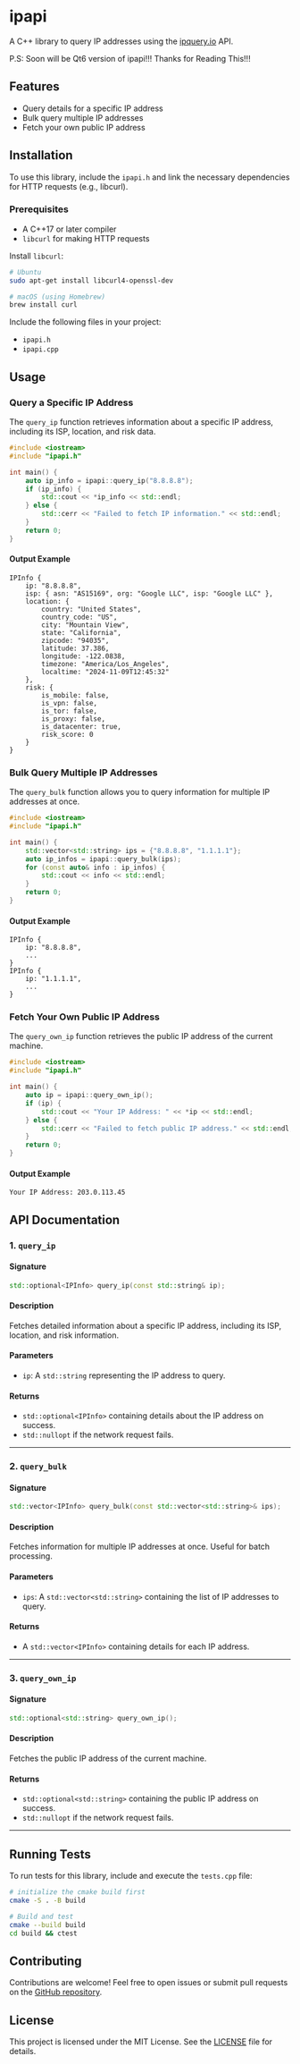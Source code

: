 # ipapi

A C++ library to query IP addresses using the [ipquery.io](https://ipquery.io) API.

P.S: Soon will be Qt6 version of ipapi!!! Thanks for Reading This!!!

## Features

- Query details for a specific IP address
- Bulk query multiple IP addresses
- Fetch your own public IP address

## Installation

To use this library, include the `ipapi.h` and link the necessary dependencies for HTTP requests (e.g., libcurl).

### Prerequisites

- A C++17 or later compiler
- `libcurl` for making HTTP requests

Install `libcurl`:
```bash
# Ubuntu
sudo apt-get install libcurl4-openssl-dev

# macOS (using Homebrew)
brew install curl
```

Include the following files in your project:
- `ipapi.h`
- `ipapi.cpp`

## Usage

### Query a Specific IP Address

The `query_ip` function retrieves information about a specific IP address, including its ISP, location, and risk data.

```cpp
#include <iostream>
#include "ipapi.h"

int main() {
    auto ip_info = ipapi::query_ip("8.8.8.8");
    if (ip_info) {
        std::cout << *ip_info << std::endl;
    } else {
        std::cerr << "Failed to fetch IP information." << std::endl;
    }
    return 0;
}
```

#### Output Example
```plaintext
IPInfo {
    ip: "8.8.8.8",
    isp: { asn: "AS15169", org: "Google LLC", isp: "Google LLC" },
    location: {
        country: "United States",
        country_code: "US",
        city: "Mountain View",
        state: "California",
        zipcode: "94035",
        latitude: 37.386,
        longitude: -122.0838,
        timezone: "America/Los_Angeles",
        localtime: "2024-11-09T12:45:32"
    },
    risk: {
        is_mobile: false,
        is_vpn: false,
        is_tor: false,
        is_proxy: false,
        is_datacenter: true,
        risk_score: 0
    }
}
```

### Bulk Query Multiple IP Addresses

The `query_bulk` function allows you to query information for multiple IP addresses at once.

```cpp
#include <iostream>
#include "ipapi.h"

int main() {
    std::vector<std::string> ips = {"8.8.8.8", "1.1.1.1"};
    auto ip_infos = ipapi::query_bulk(ips);
    for (const auto& info : ip_infos) {
        std::cout << info << std::endl;
    }
    return 0;
}
```

#### Output Example
```plaintext
IPInfo {
    ip: "8.8.8.8",
    ...
}
IPInfo {
    ip: "1.1.1.1",
    ...
}
```

### Fetch Your Own Public IP Address

The `query_own_ip` function retrieves the public IP address of the current machine.

```cpp
#include <iostream>
#include "ipapi.h"

int main() {
    auto ip = ipapi::query_own_ip();
    if (ip) {
        std::cout << "Your IP Address: " << *ip << std::endl;
    } else {
        std::cerr << "Failed to fetch public IP address." << std::endl;
    }
    return 0;
}
```

#### Output Example
```plaintext
Your IP Address: 203.0.113.45
```

## API Documentation

### 1. `query_ip`

#### Signature
```cpp
std::optional<IPInfo> query_ip(const std::string& ip);
```

#### Description
Fetches detailed information about a specific IP address, including its ISP, location, and risk information.

#### Parameters
- `ip`: A `std::string` representing the IP address to query.

#### Returns
- `std::optional<IPInfo>` containing details about the IP address on success.
- `std::nullopt` if the network request fails.

---

### 2. `query_bulk`

#### Signature
```cpp
std::vector<IPInfo> query_bulk(const std::vector<std::string>& ips);
```

#### Description
Fetches information for multiple IP addresses at once. Useful for batch processing.

#### Parameters
- `ips`: A `std::vector<std::string>` containing the list of IP addresses to query.

#### Returns
- A `std::vector<IPInfo>` containing details for each IP address.

---

### 3. `query_own_ip`

#### Signature
```cpp
std::optional<std::string> query_own_ip();
```

#### Description
Fetches the public IP address of the current machine.

#### Returns
- `std::optional<std::string>` containing the public IP address on success.
- `std::nullopt` if the network request fails.

---

## Running Tests

To run tests for this library, include and execute the `tests.cpp` file:
```bash
# initialize the cmake build first
cmake -S . -B build

# Build and test
cmake --build build
cd build && ctest
```

## Contributing

Contributions are welcome! Feel free to open issues or submit pull requests on the [GitHub repository](https://github.com/rezwanahmedsami/ipapi-cpp).

## License

This project is licensed under the MIT License. See the [LICENSE](LICENSE) file for details.
